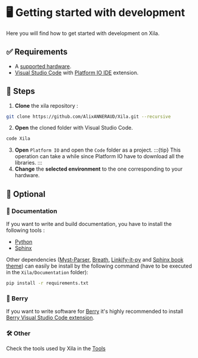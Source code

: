 # 🖥️ Getting started with development

Here you will find how to get started with development on Xila.

## ✅ Requirements

- A [supported hardware](../../Hardware%20reference/Supported%20hardware.md).
- [Visual Studio Code](https://code.visualstudio.com/) with [Platform IO IDE](https://platformio.org/install/ide?install=vscode) extension.

## 📖 Steps

1. **Clone** the xila repository :
```bash
git clone https://github.com/AlixANNERAUD/Xila.git --recursive
```
2. **Open** the cloned folder with Visual Studio Code.
```bash
code Xila
```
3. **Open** `Platform IO` and open the `Code` folder as a project.
:::{tip}
This operation can take a while since Platform IO have to download all the libraries. 
:::
4. **Change** the **selected environment** to the one corresponding to your hardware.

## 📖 Optional

### 📖 Documentation

If you want to write and build documentation, you have to install the following tools :
- [Python](https://www.python.org/downloads/)
- [Sphinx](https://www.sphinx-doc.org/en/master/usage/installation.html)

Other dependencies ([Myst-Parser](https://myst-parser.readthedocs.io/en/latest/index.html), [Breath](https://breathe.readthedocs.io/en/latest/), [Linkify-it-py](https://github.com/tsutsu3/linkify-it-py) and [Sphinx book theme](https://sphinx-book-theme.readthedocs.io/en/stable/)) can easily be install by the following command (have to be executed in the `Xila/Documentation` folder):
```bash
pip install -r requirements.txt
```

### 🍓 Berry
If you want to write software for [Berry](../../Software%20reference/Softwares/Berry.md) it's highly recommended to install [Berry Visual Studio Code extension](https://marketplace.visualstudio.com/items?itemName=berry.berry).

### 🛠️ Other

Check the tools used by Xila in the [Tools](../../About/Credits)